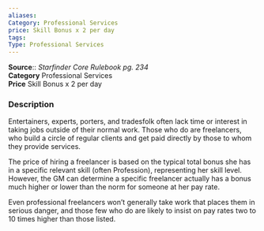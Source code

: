 ```yaml
---
aliases: 
Category: Professional Services
price: Skill Bonus x 2 per day
tags: 
Type: Professional Services
---
```

**Source**:: _Starfinder Core Rulebook pg. 234_  
**Category** Professional Services  
**Price** Skill Bonus x 2 per day

### Description

Entertainers, experts, porters, and tradesfolk often lack time or interest in taking jobs outside of their normal work. Those who do are freelancers, who build a circle of regular clients and get paid directly by those to whom they provide services.

The price of hiring a freelancer is based on the typical total bonus she has in a specific relevant skill (often Profession), representing her skill level. However, the GM can determine a specific freelancer actually has a bonus much higher or lower than the norm for someone at her pay rate.

Even professional freelancers won’t generally take work that places them in serious danger, and those few who do are likely to insist on pay rates two to 10 times higher than those listed.
